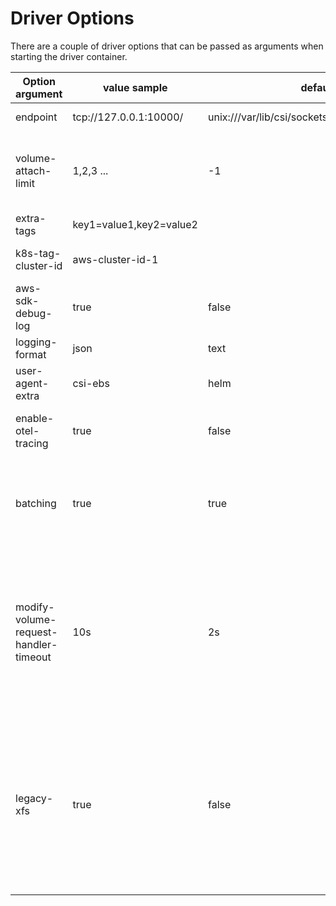 # Driver Options

There are a couple of driver options that can be passed as arguments when starting the driver container.

| Option argument                       | value sample              | default                                            | Description         |
|---------------------------------------|---------------------------|----------------------------------------------------|---------------------|
| endpoint                              | tcp://127.0.0.1:10000/    | unix:///var/lib/csi/sockets/pluginproxy/csi.sock   | The socket on which the driver will listen for CSI RPCs|
| volume-attach-limit                   | 1,2,3 ...                 | -1                                                 | Value for the maximum number of volumes attachable per node. If specified, the limit applies to all nodes. If not specified, the value is approximated from the instance type|
| extra-tags                            | key1=value1,key2=value2   |                                                    | Tags attached to each dynamically provisioned resource|
| k8s-tag-cluster-id                    | aws-cluster-id-1          |                                                    | ID of the Kubernetes cluster used for tagging provisioned EBS volumes|
| aws-sdk-debug-log                     | true                      | false                                              | If set to true, the driver will enable the aws sdk debug log level|
| logging-format                        | json                      | text                                               | Sets the log format. Permitted formats: text, json|
| user-agent-extra                      | csi-ebs                   | helm                                               | Extra string appended to user agent|
| enable-otel-tracing                   | true                      | false                                              | If set to true, the driver will enable opentelemetry tracing. Might need [additional env variables](https://opentelemetry.io/docs/specs/otel/configuration/sdk-environment-variables/#general-sdk-configuration) to export the traces to the right collector|
| batching                              | true                      | true                                               | If set to true, the driver will enable batching of API calls. This is especially helpful for improving performance in workloads that are sensitive to EC2 rate limits at the cost of a small increase to worst-case latency|
| modify-volume-request-handler-timeout | 10s                       | 2s                                                 | Timeout for the window in which volume modification calls must be received in order for them to coalesce into a single volume modification call to AWS. If changing this, be aware that the ebs-csi-controller's csi-resizer and volumemodifier containers both have timeouts on the calls they make, if this value exceeds those timeouts it will cause them to always fail and fall into a retry loop, so adjust those values accordingly.
| legacy-xfs                            | true                      | false                                              | Warning: This option will be removed in a future release. It is a temporary workaround for users unable to immediately migrate off of older kernel versions. Formats XFS volumes with `bigtime=0,inobtcount=0,reflink=0`, so that they can be mounted onto nodes with linux kernel ≤ v5.4. Volumes formatted with this option may experience issues after 2038, and will be unable to use some XFS features (for example, reflinks).
